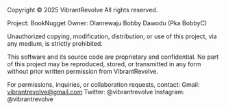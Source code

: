 Copyright © 2025 VibrantRevolve
All rights reserved.

Project: BookNugget
Owner: Olanrewaju Bobby Dawodu (Pka BobbyC)

Unauthorized copying, modification, distribution, or use of this project,
via any medium, is strictly prohibited.

This software and its source code are proprietary and confidential.
No part of this project may be reproduced, stored, or transmitted in any form
without prior written permission from VibrantRevolve.

For permissions, inquiries, or collaboration requests, contact:
Gmail: vibrantrevolve@gmail.com
Twitter: @vibrantrevolve
Instagram: @vibrantrevolve

